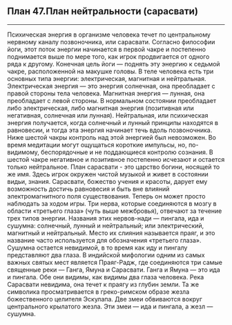 ## План 47.План нейтральности (сарасвати)


---
Психическая энергия в организме человека течет по центральному нервному каналу позвоночника, или сарасвати. Согласно философии йоги, этот поток энергии начинается в первой чакре и постепенно поднимается выше по мере того, как игрок продвигается от одного ряда к другому. Конечная цель йоги — поднять эту энергию к седьмой чакре, расположенной на макушке головы. В теле человека есть три основных типа энергии: электрическая, магнитная и нейтральная. Электрическая энергия — это энергия солнечная, она преобладает с правой стороны тела человека. Магнитная энергия — лунная, она преобладает с левой стороны. В нормальном состоянии преобладает либо электрическая, либо магнитная энергия (позитивная или негативная, солнечная или лунная). Нейтральная, или психическая энергия получается, когда солнечный и лунный принципы находятся в равновесии, и тогда эта энергия начинает течь вдоль позвоночника. Ниже шестой чакры контроль над этой энергией был невозможен. Во время медитации могут ощущаться короткие импульсы, но, по-видимому, беспорядочные и не поддающиеся контролю сознания. В шестой чакре негативное и позитивное постепенно исчезают и остается только нейтральное. План сарасвати - это царство богини, носящей то же имя. Здесь игрок окружен чистой музыкой и живет в состоянии видьи, знания. Сарасвати, божество учения и красоты, дарует ему возможность достичь равновесия и быть вне влияний электромагнитного поля существования. Теперь он может просто наблюдать за ходом игры. Три нерва, которые соединяются в мозгу в области «третьего глаза» (чуть выше межбровья), отвечают за течение трех типов энергии. Названия этих нервов-нади — пингала, ида и сушумна: солнечный, лунный и нейтральный; или электрический, магнитный и нейтральный. Место их слияния называется праяг, и это название часто используется для обозначения «третьего глаза». Сушумна остается невидимой, в то время как иду и пингалу представляют два глаза. В индийской мифологии одним из самых важных святых мест является Праяг-Радж, где соединяются три самые священные реки — Ганга, Ямуна и Сарасвати. Ганга и Ямуна — это ида и пингала. Обе они видимы, как видимы два глаза человека. Река Сарасвати невидима, она течет к праягу из глубин земли. Та же символика просматривается в греко-римском образе жезла божественного целителя Эскулапа. Две змеи обвиваются вокруг центрального крылатого жезла. Эти змеи — ида и пингала, а жезл — сушумна.
